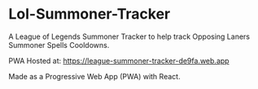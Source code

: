 # Lol-Summoner-Tracker
A League of Legends Summoner Tracker to help track Opposing Laners Summoner Spells Cooldowns.

PWA Hosted at: https://league-summoner-tracker-de9fa.web.app

Made as a Progressive Web App (PWA) with React.
